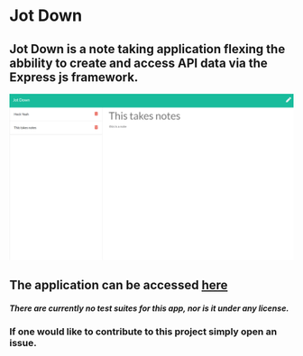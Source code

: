 # Jot Down

## Jot Down is a note taking application flexing the abbility to create and access API data via the Express js framework.


<img src="./screenshot/Screenshot (15).png" alt="">

## The application can be accessed [here](https://arcane-gorge-55527.herokuapp.com/)

##### There are currently no test suites for this app, nor is it under any license.

### If one would like to contribute to this project simply open an issue.
